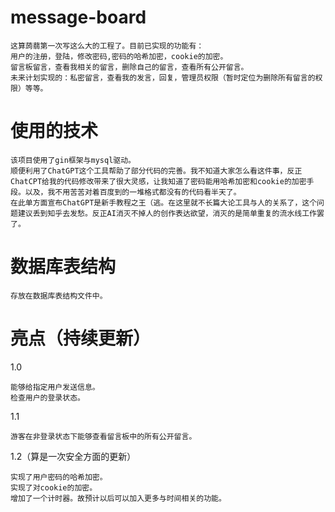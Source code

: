 # message-board
    这算蒟蒻第一次写这么大的工程了。目前已实现的功能有：
    用户的注册，登陆，修改密码,密码的哈希加密，cookie的加密。
    留言板留言，查看我相关的留言，删除自己的留言，查看所有公开留言。
    未来计划实现的：私密留言，查看我的发言，回复，管理员权限（暂时定位为删除所有留言的权限）等等。
# 使用的技术
    该项目使用了gin框架与mysql驱动。
    顺便利用了ChatGPT这个工具帮助了部分代码的完善。我不知道大家怎么看这件事，反正ChatCPT给我的代码修改带来了很大灵感，让我知道了密码能用哈希加密和cookie的加密手段。以及，我不用苦苦对着百度到的一堆格式都没有的代码看半天了。
    在此单方面宣布ChatGPT是新手教程之王（逃。在这里就不长篇大论工具与人的关系了，这个问题建议丢到知乎去发愁。反正AI消灭不掉人的创作表达欲望，消灭的是简单重复的流水线工作罢了。
# 数据库表结构
    存放在数据库表结构文件中。
# 亮点（持续更新）
1.0

    能够给指定用户发送信息。
    检查用户的登录状态。

1.1

    游客在非登录状态下能够查看留言板中的所有公开留言。

1.2（算是一次安全方面的更新）

    实现了用户密码的哈希加密。
    实现了对cookie的加密。
    增加了一个计时器。故预计以后可以加入更多与时间相关的功能。